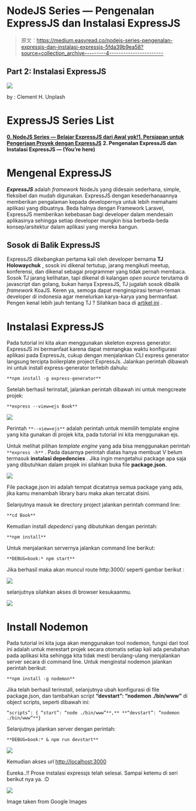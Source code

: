 # NodeJS Series — Pengenalan ExpressJS dan Instalasi ExpressJS

> 原文：<https://medium.easyread.co/nodejs-series-pengenalan-expressjs-dan-instalasi-expressjs-5fda39b9ea58?source=collection_archive---------4----------------------->

## Part 2: Instalasi ExpressJS

![](img/09bbde56284b20da835f6517ba3ded82.png)

by : Clement H. Unplash

# ExpressJS Series List

[**0\. NodeJS Series — Belajar ExpressJS dari Awal yok!**](https://medium.com/easyread/nodejs-series-belajar-expressjs-dari-awal-yok-400d9a88e73a)[**1\. Persiapan untuk Pengerjaan Proyek dengan ExpressJS**](https://medium.com/easyread/persiapan-untuk-pengerjaan-proyek-dengan-expressjs-7d2c30196dc0) **2\. Pengenalan ExpressJS dan Instalasi ExpressJS — (You’re here)**

# **Mengenal ExpressJS**

***ExpressJS*** adalah *framework* NodeJs yang didesain sederhana, simple, fleksibel dan mudah digunakan. ExpressJS dengan kesederhanaannya memberikan pengalaman kepada developernya untuk lebih memahami aplikasi yang dibuatnya. Beda halnya dengan Framework Laravel, ExpressJS memberikan kebebasan bagi developer dalam mendesain aplikasinya sehingga setiap developer mungkin bisa berbeda-beda konsep/arsitektur dalam aplikasi yang mereka bangun.

## **Sosok di Balik ExpressJS**

ExpressJS dikebangkan pertama kali oleh developer bernama **TJ Holowaychuk** , sosok ini dikenal tertutup, jarang mengikuti meetup, konferensi, dan dikenal sebagai programmer yang tidak pernah membaca. Sosok TJ jarang kelihatan, tapi dikenal di kalangan *open source* terutama di javascript dan golang, bukan hanya ExpressJS, TJ jugalah sosok dibalik *framework* KoaJS. Keren ya, semoga dapat menginspirasi teman-teman developer di indonesia agar menelurkan karya-karya yang bermanfaat. Pengen kenal lebih jauh tentang TJ ? Silahkan baca di [artikel ini](https://medium.com/@kelas/how-is-tj-holowaychuk-so-insanely-productive-604818b4e9eb) .

# **Instalasi ExpressJS**

Pada tutorial ini kita akan menggunakan skeleton express generator. ExpressJS ini bermanfaat karena dapat memangkas waktu konfigurasi aplikasi pada ExpressJs, cukup dengan menjalankan CLI express generator langsung tercipta boilerplate project ExpressJs. Jalankan perintah dibawah ini untuk install express-generator terlebih dahulu:

```
**npm install -g express-generator**
```

Setelah berhasil terinstall, jalankan perintah dibawah ini untuk mengcreate projek:

```
**express --view=ejs Book**
```

![](img/877735697661aa04de499595991a3b4d.png)

Perintah `**--view=ejs**` adalah perintah untuk memilih template engine yang kita gunakan di projek kita, pada tutorial ini kita menggunakan ejs.

Untuk melihat pilihan *template engine* yang ada bisa menggunakan perintah `**express -h**` . Pada dasarnya perintah diatas hanya membuat V belum termasuk **instalasi depedencies** . Jika ingin mengetahui package apa saja yang dibutuhkan dalam projek ini silahkan buka file **package.json.**

![](img/bae6c58f444f21cc70b08fb4678bf45d.png)

File package.json ini adalah tempat dicatatnya semua package yang ada, jika kamu menambah library baru maka akan tercatat disini.

Selanjutnya masuk ke directory project jalankan perintah command line:

```
**cd Book**
```

Kemudian install *depedenci* yang dibutuhkan dengan perintah:

```
**npm install**
```

Untuk menjalankan servernya jalankan command line berikut:

```
**DEBUG=book:* npm start**
```

Jika berhasil maka akan muncul route http:3000/ seperti gambar berikut :

![](img/0dd900a78a1cd700c95cf2032f035478.png)

selanjutnya silahkan akses di browser kesukaanmu.

![](img/7159abce650feff636b423b8d89211e8.png)

# **Install Nodemon**

Pada tutorial ini kita juga akan menggunakan tool nodemon, fungsi dari tool ini adalah untuk merestart projek secara otomatis setiap kali ada perubahan pada aplikasi kita sehingga kita tidak mesti berulang-ulang menjalankan server secara di command line. Untuk menginstal nodemon jalankan perintah berikut:

```
**npm install -g nodemon**
```

Jika telah berhasil terinstall, selanjutnya ubah konfigurasi di file package.json, dan tambahkan script **“devstart”: “nodemon ./bin/www”** di object scripts, seperti dibawah ini:

```
“scripts”: { “start”: “node ./bin/www”**,** **“devstart”: “nodemon ./bin/www”**}
```

Selanjutnya jalankan server dengan perintah:

```
**DEBUG=book:* & npm run devstart**
```

![](img/388fa0da268ff73236c90ea04ca54f12.png)

Kemudian akses url [http://localhost:3000](http://localhost:3000)

Eureka..!! Prose instalasi expressjs telah selesai. Sampai ketemu di seri berikut nya ya. :D

![](img/d712a22ea8dea2abe374cbd8b6bc372a.png)

Image taken from Google Images